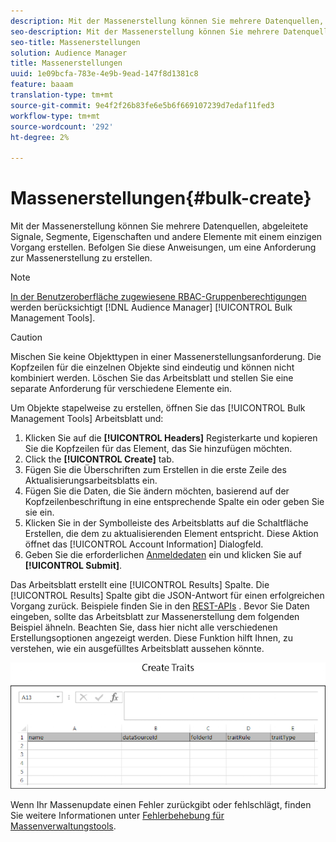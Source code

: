 ```yaml
---
description: Mit der Massenerstellung können Sie mehrere Datenquellen, abgeleitete Signale, Segmente, Eigenschaften und andere Elemente mit einem einzigen Vorgang erstellen. Befolgen Sie diese Anweisungen, um eine Anforderung zur Massenerstellung zu erstellen.
seo-description: Mit der Massenerstellung können Sie mehrere Datenquellen, abgeleitete Signale, Segmente, Eigenschaften und andere Elemente mit einem einzigen Vorgang erstellen. Befolgen Sie diese Anweisungen, um eine Anforderung zur Massenerstellung zu erstellen.
seo-title: Massenerstellungen
solution: Audience Manager
title: Massenerstellungen
uuid: 1e09bcfa-783e-4e9b-9ead-147f8d1381c8
feature: baaam
translation-type: tm+mt
source-git-commit: 9e4f2f26b83fe6e5b6f669107239d7edaf11fed3
workflow-type: tm+mt
source-wordcount: '292'
ht-degree: 2%

---
```



# Massenerstellungen{#bulk-create}

Mit der Massenerstellung können Sie mehrere Datenquellen, abgeleitete Signale, Segmente, Eigenschaften und andere Elemente mit einem einzigen Vorgang erstellen. Befolgen Sie diese Anweisungen, um eine Anforderung zur Massenerstellung zu erstellen.

<!-- 

t_bulk_create.xml

 -->

>[!NOTE]
>
>[In der Benutzeroberfläche zugewiesene RBAC-Gruppenberechtigungen](../../features/administration/administration-overview.md) werden berücksichtigt [!DNL Audience Manager] [!UICONTROL Bulk Management Tools].

>[!CAUTION]
>
>Mischen Sie keine Objekttypen in einer Massenerstellungsanforderung. Die Kopfzeilen für die einzelnen Objekte sind eindeutig und können nicht kombiniert werden. Löschen Sie das Arbeitsblatt und stellen Sie eine separate Anforderung für verschiedene Elemente ein.

Um Objekte stapelweise zu erstellen, öffnen Sie das [!UICONTROL Bulk Management Tools] Arbeitsblatt und:

1. Klicken Sie auf die **[!UICONTROL Headers]** Registerkarte und kopieren Sie die Kopfzeilen für das Element, das Sie hinzufügen möchten.
2. Click the **[!UICONTROL Create]** tab.
3. Fügen Sie die Überschriften zum Erstellen in die erste Zeile des Aktualisierungsarbeitsblatts ein.
4. Fügen Sie die Daten, die Sie ändern möchten, basierend auf der Kopfzeilenbeschriftung in eine entsprechende Spalte ein oder geben Sie sie ein.
5. Klicken Sie in der Symbolleiste des Arbeitsblatts auf die Schaltfläche Erstellen, die dem zu aktualisierenden Element entspricht.
Diese Aktion öffnet das [!UICONTROL Account Information] Dialogfeld.
6. Geben Sie die erforderlichen [Anmeldedaten](../../reference/bulk-management-tools/bulk-management-intro.md#auth-reqs) ein und klicken Sie auf **[!UICONTROL Submit]**.

Das Arbeitsblatt erstellt eine [!UICONTROL Results] Spalte. Die [!UICONTROL Results] Spalte gibt die JSON-Antwort für einen erfolgreichen Vorgang zurück. Beispiele finden Sie in den [REST-APIs](../../api/rest-api-main/rest-api-main.md) . Bevor Sie Daten eingeben, sollte das Arbeitsblatt zur Massenerstellung dem folgenden Beispiel ähneln. Beachten Sie, dass hier nicht alle verschiedenen Erstellungsoptionen angezeigt werden. Diese Funktion hilft Ihnen, zu verstehen, wie ein ausgefülltes Arbeitsblatt aussehen könnte.

![](assets/cretetraits.png)

Wenn Ihr Massenupdate einen Fehler zurückgibt oder fehlschlägt, finden Sie weitere Informationen unter [Fehlerbehebung für Massenverwaltungstools](../../reference/bulk-management-tools/bulk-troubleshooting.md).
